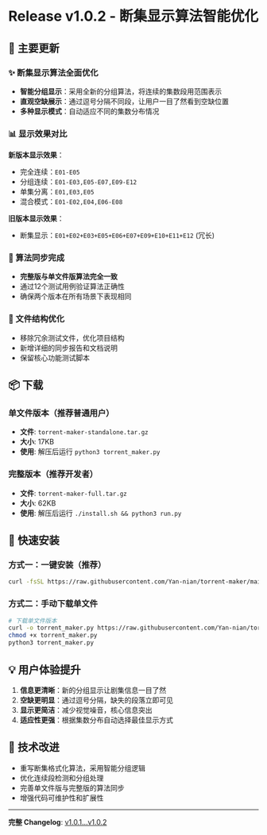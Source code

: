 # Release v1.0.2 - 断集显示算法智能优化

## 🎉 主要更新

### ✨ 断集显示算法全面优化
- **智能分组显示**：采用全新的分组算法，将连续的集数段用范围表示
- **直观空缺展示**：通过逗号分隔不同段，让用户一目了然看到空缺位置
- **多种显示模式**：自动适应不同的集数分布情况

### 📊 显示效果对比

**新版本显示效果**：
- 完全连续：`E01-E05`
- 分组连续：`E01-E03,E05-E07,E09-E12`
- 单集分离：`E01,E03,E05`
- 混合模式：`E01-E02,E04,E06-E08`

**旧版本显示效果**：
- 断集显示：`E01+E02+E03+E05+E06+E07+E09+E10+E11+E12` (冗长)

### 🔧 算法同步完成
- **完整版与单文件版算法完全一致**
- 通过12个测试用例验证算法正确性
- 确保两个版本在所有场景下表现相同

### 📁 文件结构优化
- 移除冗余测试文件，优化项目结构
- 新增详细的同步报告和文档说明
- 保留核心功能测试脚本

## 📦 下载

### 单文件版本（推荐普通用户）
- **文件**: `torrent-maker-standalone.tar.gz`
- **大小**: 17KB
- **使用**: 解压后运行 `python3 torrent_maker.py`

### 完整版本（推荐开发者）
- **文件**: `torrent-maker-full.tar.gz`
- **大小**: 62KB  
- **使用**: 解压后运行 `./install.sh && python3 run.py`

## 🚀 快速安装

### 方式一：一键安装（推荐）
```bash
curl -fsSL https://raw.githubusercontent.com/Yan-nian/torrent-maker/main/install_standalone.sh | bash
```

### 方式二：手动下载单文件
```bash
# 下载单文件版本
curl -o torrent_maker.py https://raw.githubusercontent.com/Yan-nian/torrent-maker/main/torrent_maker.py
chmod +x torrent_maker.py
python3 torrent_maker.py
```

## 💡 用户体验提升

1. **信息更清晰**：新的分组显示让剧集信息一目了然
2. **空缺更明显**：通过逗号分隔，缺失的段落立即可见
3. **显示更简洁**：减少视觉噪音，核心信息突出
4. **适应性更强**：根据集数分布自动选择最佳显示方式

## 🔧 技术改进

- 重写断集格式化算法，采用智能分组逻辑
- 优化连续段检测和分组处理
- 完善单文件版与完整版的算法同步
- 增强代码可维护性和扩展性

---

**完整 Changelog**: [v1.0.1...v1.0.2](https://github.com/Yan-nian/torrent-maker/compare/v1.0.1...v1.0.2)
